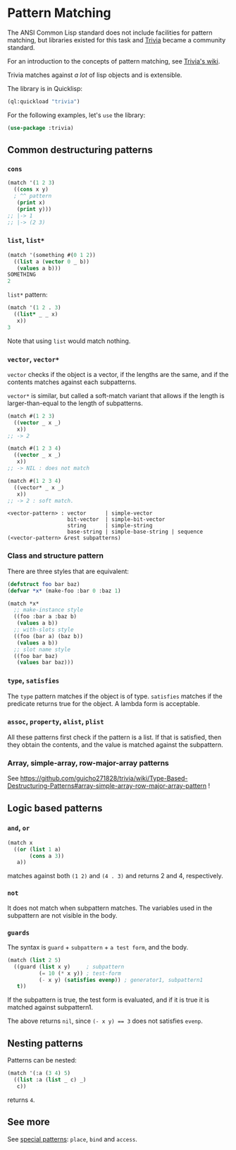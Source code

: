 # Pattern Matching

The ANSI Common Lisp standard does not include facilities for pattern
matching, but libraries existed for this task and
[Trivia](https://github.com/guicho271828/trivia) became a community
standard.

For an introduction to the concepts of pattern matching, see [Trivia's wiki](https://github.com/guicho271828/trivia/wiki/What-is-pattern-matching%3F-Benefits%3F).

Trivia matches against *a lot* of lisp objects and is extensible.

The library is in Quicklisp:

~~~lisp
(ql:quickload "trivia")
~~~

For the following examples, let's `use` the library:

~~~lisp
(use-package :trivia)
~~~


## Common destructuring patterns

### `cons`

~~~lisp
(match '(1 2 3)
  ((cons x y)
  ; ^^ pattern
   (print x)
   (print y)))
;; |-> 1
;; |-> (2 3)
~~~

### `list`, `list*`

~~~lisp
(match '(something #(0 1 2))
  ((list a (vector 0 _ b))
   (values a b)))
SOMETHING
2
~~~

`list*` pattern:

~~~lisp
(match '(1 2 . 3)
  ((list* _ _ x)
   x))
3
~~~

Note that using `list` would match nothing.

### `vector`, `vector*`

`vector` checks if the object is a vector, if the lengths are the
same, and if the contents matches against each subpatterns.

`vector*` is similar, but called a soft-match variant that allows if
the length is larger-than-equal to the length of subpatterns.

~~~lisp
(match #(1 2 3)
  ((vector _ x _)
   x))
;; -> 2
~~~

~~~lisp
(match #(1 2 3 4)
  ((vector _ x _)
   x))
;; -> NIL : does not match
~~~

~~~lisp
(match #(1 2 3 4)
  ((vector* _ x _)
   x))
;; -> 2 : soft match.
~~~

~~~
<vector-pattern> : vector      | simple-vector
                   bit-vector  | simple-bit-vector
                   string      | simple-string
                   base-string | simple-base-string | sequence
(<vector-pattern> &rest subpatterns)
~~~

### Class and structure pattern

There are three styles that are equivalent:

~~~lisp
(defstruct foo bar baz)
(defvar *x* (make-foo :bar 0 :baz 1)

(match *x*
  ;; make-instance style
  ((foo :bar a :baz b)
   (values a b))
  ;; with-slots style
  ((foo (bar a) (baz b))
   (values a b))
  ;; slot name style
  ((foo bar baz)
   (values bar baz)))
~~~

### `type`, `satisfies`

The `type` pattern matches if the object is of type. `satisfies` matches
if the predicate returns true for the object. A lambda form is
acceptable.

### `assoc`, `property`, `alist`, `plist`

All these patterns first check if the pattern is a list. If that is
satisfied, then they obtain the contents, and the value is matched
against the subpattern.


### Array, simple-array, row-major-array patterns

See https://github.com/guicho271828/trivia/wiki/Type-Based-Destructuring-Patterns#array-simple-array-row-major-array-pattern !

## Logic based patterns

### `and`, `or`

~~~lisp
(match x
  ((or (list 1 a)
       (cons a 3))
   a))
~~~

matches against both `(1 2)` and `(4 . 3)` and returns 2 and 4, respectively.

### `not`

It does not match when subpattern matches. The variables used in the
subpattern are not visible in the body.

### `guards`

The syntax is `guard` + `subpattern` + `a test form`, and the body.

~~~lisp
(match (list 2 5)
  ((guard (list x y)     ; subpattern
          (= 10 (* x y)) ; test-form
          (- x y) (satisfies evenp)) ; generator1, subpattern1
   t))
~~~

If the subpattern is true, the test form is evaluated, and if it is
true it is matched against subpattern1.

The above returns `nil`, since `(- x y) == 3` does not satisfies `evenp`.


## Nesting patterns

Patterns can be nested:

~~~lisp
(match '(:a (3 4) 5)
  ((list :a (list _ c) _)
   c))
~~~

returns `4`.

## See more

See [special patterns](https://github.com/guicho271828/trivia/wiki/Special-Patterns): `place`, `bind` and `access`.
